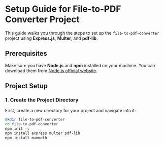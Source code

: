# Setup Guide for File-to-PDF Converter Project

This guide walks you through the steps to set up the `file-to-pdf-converter` project using **Express.js**, **Multer**, and **pdf-lib**.

## Prerequisites

Make sure you have **Node.js** and **npm** installed on your machine. You can download them from [Node.js official website](https://nodejs.org/).

## Project Setup

### 1. Create the Project Directory

First, create a new directory for your project and navigate into it:

```bash
mkdir file-to-pdf-converter
cd file-to-pdf-converter
npm init -y
npm install express multer pdf-lib
npm install mammoth


